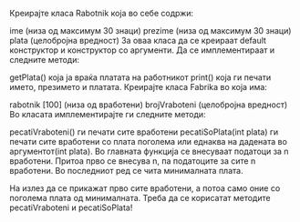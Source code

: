 Креирајте класа Rabotnik која во себе содржи:

ime (низа од максимум 30 знаци)
prezime (низа од максимум 30 знаци)
plata (целобројна вредност)
За оваа класа да се креираат default конструктор и конструктор со аргументи. Да се имплементираат и следните методи:

getPlata() која ја враќа платата на работникот
print() која ги печати името, презимето и платата.
Креирајте класа Fabrika во која има:

rabotnik [100] (низа од вработени)
brojVraboteni (целобројна вредност)
Во класата имплементирајте ги следните методи:

pecatiVraboteni() ги печати сите вработени
pecatiSoPlata(int plata) ги печати сите вработени со плата поголема или еднаква на дадената во аргументот(int plata).
Во главната функција се внесуваат податоци за n вработени. Притоа прво се внесува n, па податоците за сите n вработени. Во последниот ред се чита минималната плата.

На излез да се прикажат прво сите вработени, а потоа само оние со поголема плата од минималната. Треба да се корисатат методите pecatiVraboteni и pecatiSoPlata!

